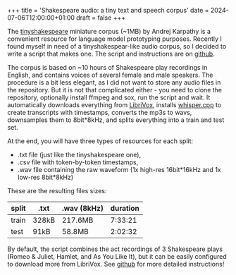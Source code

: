 +++
title = 'Shakespeare audio: a tiny text and speech corpus'
date = 2024-07-06T12:00:00+01:00
draft = false
+++

The [tinyshakespeare](https://raw.githubusercontent.com/karpathy/char-rnn/master/data/tinyshakespeare/input.txt) miniature corpus (~1MB) by Andrej Karpathy is a convenient resource for language model prototyping purposes.
Recently I found myself in need of a tinyshakespear-like audio corpus, so I decided to write a script that makes one.
The script and instructions are on [github](https://github.com/hrasto/shakespeare-audio). 

The corpus is based on ~10 hours of Shakespeare play recordings in English, and contains voices of several female and male speakers.
The procedure is a bit less elegant, as I did not want to store any audio files in the repository.
But it is not that complicated either - you need to clone the repository, optionally install ffmpeg and sox, run the script and wait.
It automatically downloads everything from [LibriVox](https://librivox.org), installs [whisper.cpp](https://github.com/ggerganov/whisper.cpp) to create transcripts with timestamps, converts the mp3s to wavs, downsamples them to 8bit*8kHz, and splits everything into a train and test set.

At the end, you will have three types of resources for each split:

- .txt file (just like the tinyshakespeare one),
- .csv file with token-by-token timestamps,
- .wav file containing the raw waveform (1x high-res 16bit\*16kHz and 1x low-res 8bit\*8kHz)

These are the resulting files sizes:


| split | .txt  | .wav (8kHz) | duration |
| ------- | ------- | ------------- | ---------- |
| train | 328kB | 217.6MB     | 7:33:21  |
| test  | 91kB  | 58.8MB      | 2:02:32  |

By default, the script combines the act recordings of 3 Shakespeare plays (Romeo & Juliet, Hamlet, and As You Like It), but it can be easily configured to download more from LibriVox.
See [github](https://github.com/hrasto/shakespeare-audio) for more detailed instructions!
